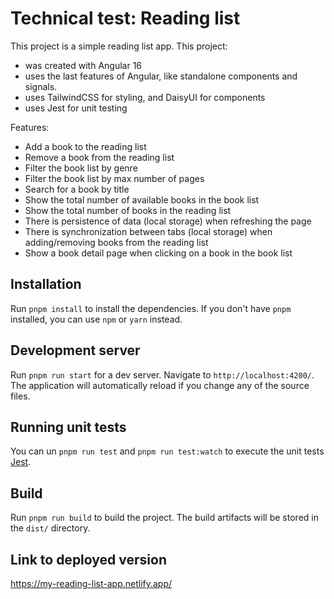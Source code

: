 # Technical test: Reading list

This project is a simple reading list app. This project:

- was created with Angular 16
- uses the last features of Angular, like standalone components and signals.
- uses TailwindCSS for styling, and DaisyUI for components
- uses Jest for unit testing

Features:

- Add a book to the reading list
- Remove a book from the reading list
- Filter the book list by genre
- Filter the book list by max number of pages
- Search for a book by title
- Show the total number of available books in the book list
- Show the total number of books in the reading list
- There is persistence of data (local storage) when refreshing the page
- There is synchronization between tabs (local storage) when adding/removing books from the reading list
- Show a book detail page when clicking on a book in the book list

## Installation

Run `pnpm install` to install the dependencies. If you don't have `pnpm` installed, you can use `npm` or `yarn` instead.

## Development server

Run `pnpm run start` for a dev server. Navigate to `http://localhost:4200/`. The application will automatically reload if you change any of the source files.

## Running unit tests

You can un `pnpm run test` and `pnpm run test:watch` to execute the unit tests [Jest](https://jestjs.io/).

## Build

Run `pnpm run build` to build the project. The build artifacts will be stored in the `dist/` directory.

## Link to deployed version

https://my-reading-list-app.netlify.app/
